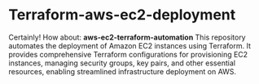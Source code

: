 # Terraform-aws-ec2-deployment
Certainly! How about:  **aws-ec2-terraform-automation**  This repository automates the deployment of Amazon EC2 instances using Terraform. It provides comprehensive Terraform configurations for provisioning EC2 instances, managing security groups, key pairs, and other essential resources, enabling streamlined infrastructure deployment on AWS.

